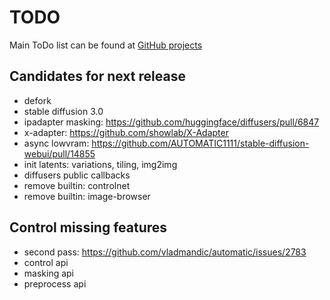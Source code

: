 # TODO

Main ToDo list can be found at [GitHub projects](https://github.com/users/vladmandic/projects)

## Candidates for next release

- defork
- stable diffusion 3.0
- ipadapter masking: <https://github.com/huggingface/diffusers/pull/6847>
- x-adapter: <https://github.com/showlab/X-Adapter>
- async lowvram: <https://github.com/AUTOMATIC1111/stable-diffusion-webui/pull/14855>
- init latents: variations, tiling, img2img
- diffusers public callbacks  
- remove builtin: controlnet
- remove builtin: image-browser

## Control missing features

- second pass: <https://github.com/vladmandic/automatic/issues/2783>  
- control api  
- masking api  
- preprocess api
